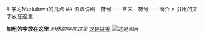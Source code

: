<html>
<head></head>
<body>
# 学习Markdown的几点
## 语法说明
- 符号——含义
- 符号——简介
> 引用的文字放在这里

**加粗的字放在这里**
*斜体的字在这里*
[这是链接](http://zhangkangkang.com.cn)
![这是图片](http://zhangkangkang.com.cn/fanvico.ico)


</body>
</html>
